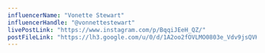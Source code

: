 ```yaml
---
influencerName: "Vonette Stewart"
influencerHandle: "@vonnettestewart"
livePostLink: "https://www.instagram.com/p/BqqiJEeH_QZ/"
postFileLink: "https://lh3.google.com/u/0/d/1A2oo2fOVLMO0803e_Vdv9jsQVKJbGayg"
---
```

